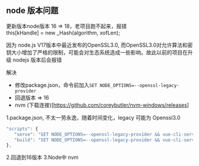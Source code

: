 ## node 版本问题

更新版本node版本 16 => 18，老项目跑不起来，报错  
this[kHandle] = new _Hash(algorithm, xofLen);  

因为 node.js V17版本中最近发布的OpenSSL3.0, 而OpenSSL3.0对允许算法和密钥大小增加了严格的限制，可能会对生态系统造成一些影响。故此以前的项目在升级 nodejs 版本后会报错  


解决
- 修改package.json，命令前加入`SET NODE_OPTIONS=--openssl-legacy-provider`
- 回退版本 => 16
- nvm (下载连接)[https://github.com/coreybutler/nvm-windows/releases]

1.package.json, 不太一劳永逸，随着时间变化，legacy 可能为 Openssl3.0
```js
"scripts": {
   "serve": "SET NODE_OPTIONS=--openssl-legacy-provider && vue-cli-service serve",
   "build": "SET NODE_OPTIONS=--openssl-legacy-provider && vue-cli-service build"
},
```

2.回退到16版本
3.Node中 nvm